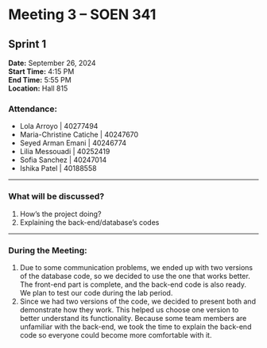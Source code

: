# Meeting 3 – SOEN 341  
## Sprint 1

**Date:** September 26, 2024  
**Start Time:** 4:15 PM  
**End Time:** 5:55 PM  
**Location:** Hall 815

### Attendance:
- Lola Arroyo | 40277494
- Maria-Christine Catiche | 40247670
- Seyed Arman Emani | 40246774
- Lilia Messouadi | 40252419
- Sofia Sanchez | 40247014
- Ishika Patel | 40188558

---

### What will be discussed?
1. How’s the project doing?
2. Explaining the back-end/database’s codes 


---

### During the Meeting:
1. Due to some communication problems, we ended up with two versions of the database code, so we decided to use the one that works better. The front-end part is complete, and the back-end code is also ready. We plan to test our code during the lab period.
2. Since we had two versions of the code, we decided to present both and demonstrate how they work. This helped us choose one version to better understand its functionality. Because some team members are unfamiliar with the back-end, we took the time to explain the back-end code so everyone could become more comfortable with it.

